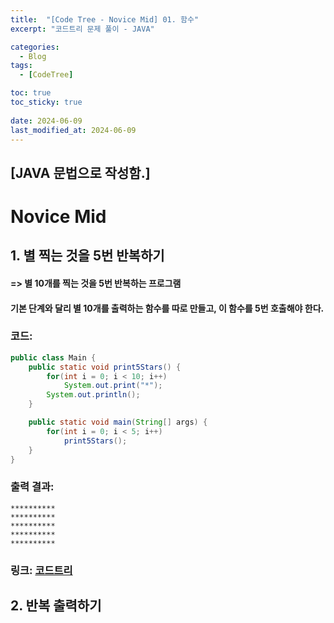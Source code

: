 ```yaml
---
title:  "[Code Tree - Novice Mid] 01. 함수"
excerpt: "코드트리 문제 풀이 - JAVA"

categories:
  - Blog
tags:
  - [CodeTree]

toc: true
toc_sticky: true
 
date: 2024-06-09
last_modified_at: 2024-06-09
---
```

## [JAVA 문법으로 작성함.] 

# Novice Mid
## 1. 별 찍는 것을 5번 반복하기
#### => 별 10개를 찍는 것을 5번 반복하는 프로그램
#### 기본 단계와 달리 별 10개를 출력하는 함수를 따로 만들고, 이 함수를 5번 호출해야 한다. 

### 코드: 
```java
public class Main {
    public static void print5Stars() {
        for(int i = 0; i < 10; i++)
            System.out.print("*");
        System.out.println();
    }

    public static void main(String[] args) {
        for(int i = 0; i < 5; i++)
            print5Stars(); 
    }
}
```

### 출력 결과: 
```
**********
**********
**********
**********
**********
```

### 링크: [코드트리](https://www.codetree.ai/missions/5/problems/repeat-shooting-the-stars-five-times?&utm_source=clipboard&utm_medium=text)


## 2. 반복 출력하기